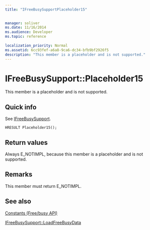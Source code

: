 ```yaml
---
title: "IFreeBusySupportPlaceholder15"
 
 
manager: soliver
ms.date: 11/16/2014
ms.audience: Developer
ms.topic: reference
 
localization_priority: Normal
ms.assetid: 6cc93fef-a6a8-9ca6-dc34-bfb9bf2926f5
description: "This member is a placeholder and is not supported."
---
```


# IFreeBusySupport::Placeholder15

This member is a placeholder and is not supported.
  
## Quick info

See [IFreeBusySupport](ifreebusysupport.md).
  
```
HRESULT Placeholder15();
```

## Return values

Always E_NOTIMPL, because this member is a placeholder and is not supported.
  
## Remarks

This member must return E_NOTIMPL.
  
## See also



[Constants (Free/busy API)](constants-free-busy-api.md)
  
[IFreeBusySupport::LoadFreeBusyData](ifreebusysupport-loadfreebusydata.md)


